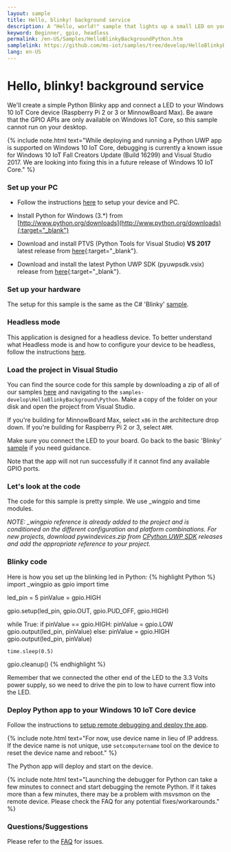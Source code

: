 ```yaml
---
layout: sample
title: Hello, blinky! background service
description: A "Hello, world!" sample that lights up a small LED on your breadboard
keyword: Beginner, gpio, headless
permalink: /en-US/Samples/HelloBlinkyBackgroundPython.htm
samplelink: https://github.com/ms-iot/samples/tree/develop/HelloBlinkyBackground
lang: en-US
---
```


# Hello, blinky! background service

We'll create a simple Python Blinky app and connect a LED to your Windows 10 IoT Core device (Raspberry Pi 2 or 3 or MinnowBoard Max).  Be aware that the GPIO APIs are only available on Windows IoT Core, so this sample cannot run on your desktop.


{% include note.html text="While deploying and running a Python UWP app is supported on Windows 10 IoT Core, debugging is currently a known issue for Windows 10 IoT Fall Creators Update (Build 16299) and Visual Studio 2017. We are looking into fixing this in a future release of Windows 10 IoT Core." %}

### Set up your PC
* Follow the instructions [here]({{site.baseurl}}/{{page.lang}}/GetStarted) to setup your device and PC.

* Install Python for Windows (3.*) from [http://www.python.org/downloads](http://www.python.org/downloads){:target="_blank"}

* Download and install PTVS (Python Tools for Visual Studio) **VS 2017** latest release from [here](https://github.com/Microsoft/PTVS/releases/latest/){:target="_blank"}.

* Download and install the latest Python UWP SDK (pyuwpsdk.vsix) release from [here](https://github.com/ms-iot/python/releases){:target="_blank"}.

### Set up your hardware
The setup for this sample is the same as the C# 'Blinky' [sample]({{site.baseurl}}/{{page.lang}}/Samples/helloblinky).

### Headless mode

This application is designed for a headless device.  To better understand what Headless mode is and how to configure your device to be headless, follow the instructions [here]({{site.baseurl}}/{{page.lang}}/Docs/HeadlessMode).

### Load the project in Visual Studio

You can find the source code for this sample by downloading a zip of all of our samples [here](https://github.com/ms-iot/samples/archive/develop.zip) and navigating to the `samples-develop\HelloBlinkyBackground\Python`.  Make a copy of the folder on your disk and open the project from Visual Studio.

If you're building for MinnowBoard Max, select `x86` in the architecture drop down.  If you're building for Raspberry Pi 2 or 3, select `ARM`.

Make sure you connect the LED to your board. Go back to the basic 'Blinky' [sample]({{site.baseurl}}/{{page.lang}}/Samples/helloblinky) if you need guidance.

Note that the app will not run successfully if it cannot find any available GPIO ports.

### Let's look at the code
The code for this sample is pretty simple. We use _wingpio and time modules.

*NOTE: _wingpio reference is already added to the project and is conditioned on the different configuration and platform combinations.*
*For new projects, download pywindevices.zip from [CPython UWP SDK](https://github.com/ms-iot/python/releases) releases and add the appropriate reference to your project.*

### Blinky code
Here is how you set up the blinking led in Python:
{% highlight Python %}
import _wingpio as gpio
import time

led_pin = 5
pinValue = gpio.HIGH

gpio.setup(led_pin, gpio.OUT, gpio.PUD_OFF, gpio.HIGH)

while True:
    if pinValue == gpio.HIGH:
        pinValue = gpio.LOW
        gpio.output(led_pin, pinValue)
    else:
        pinValue = gpio.HIGH
        gpio.output(led_pin, pinValue)

    time.sleep(0.5)

gpio.cleanup()
{% endhighlight %}

Remember that we connected the other end of the LED to the 3.3 Volts power supply, so we need to drive the pin to low to have current flow into the LED.

### Deploy Python app to your Windows 10 IoT Core device

Follow the instructions to [setup remote debugging and deploy the app]({{site.baseurl}}/{{page.lang}}/Docs/AppDeployment.htm#python).

{% include note.html text="For now, use device name in lieu of IP address. If the device name is not unique, use `setcomputername` tool on the device to reset the device name and reboot." %}

The Python app will deploy and start on the device.

{% include note.html text="Launching the debugger for Python can take a few minutes to connect and start debugging the remote Python. If it takes more than a few minutes, there may be a problem with msvsmon on the remote device. Please check the FAQ for any potential fixes/workarounds." %}

### Questions/Suggestions

Please refer to the [FAQ]({{site.baseurl}}/{{page.lang}}/Support/Faqs) for issues.
